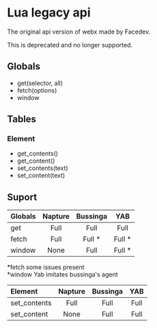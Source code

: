 # Lua legacy api
The original api version of webx made by Facedev.

<div class="notice deprecated">
  This is deprecated and no longer supported.
</div>

## Globals
- get(selector, all)
- fetch(options)
- window

## Tables
### Element
- get_contents()
- get_content()
- set_contents(text)
- set_content(text)

## Suport
| Globals | Napture | Bussinga | YAB    |
| :------ | :-----: | :------: | :----: |
| get     | Full    | Full     | Full   |
| fetch   | Full    | Full *   | Full * |
| window  | None    | Full     | Full * |

*fetch some issues present\
*window Yab imitates bussinga's agent

| Element      | Napture | Bussinga | YAB  |
| :----------- | :-----: | :------: | :--: |
| set_contents | Full    | Full     | Full |
| set_content  | None    | Full     | Full |
